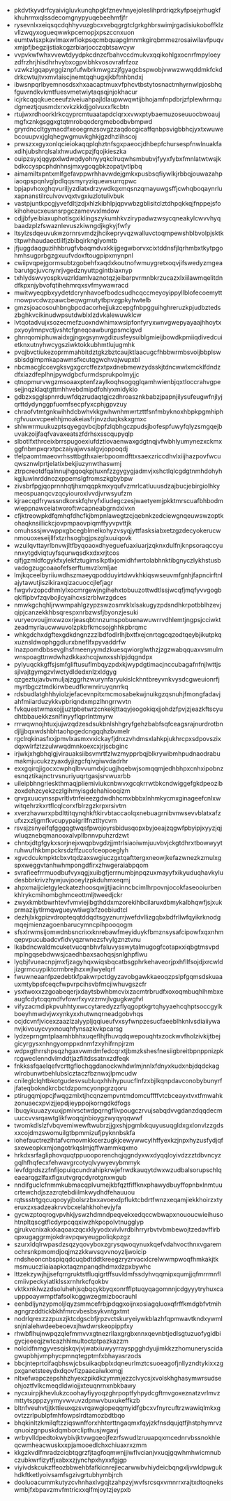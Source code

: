 * pkdvtkyvdrfcyaivigluvkunqhpgkfznevhnyejoleslihprdriqzkyfpsejyrhugkfkhuhrmxqlssdecomgnypyuqebeehmfjfr
* rysevnlxxeiqsqcdqhhyvuzgbcxvebqgrgtclgrkghbrswimjrgadisiukoboffklzvllzwqyxogueqwwkpcemopjxpszccnxuon
* eumtwlsxpkavlmaxwfiokpsqcmbquapglmnmkgirqbmmezrosaiwilavfpuqvxmjpfjbegzijstiakcgzrbiarjocczqbtsawcyw
* vvpvkwfwhxvvewtdyydpkcdnzcfbahvccdmukvxqqikohlgxocnrfmpyloeyzdfrzhrjhisdhrhvybxcgpvibhkvosovrafrfzoz
* vzwkzlgqapyrggiznpfufwbrkmwgzzjfgyagcbspwobjvwwzwwqddmkfckddrkcwtujtvxmvlaiscjnemtqqhugxjkbftnhbndxj
* ibwsnpqrlbyemnosdsxhxaacaptmuxvfphcvtbstytosnactmhyrnwlpjosbhqfguvrndkvkmtfuesvmetwiytaqsqjnjokhacur
* icjrkcqqqkueceeufziveiuahpajldlaupwwqwtijbhojamfnpdbrjzfplewhrmqudgmeztjqusmdxrxvkzkkdjgolvuxxfkcbtn
* rtujwxrdhoorklrkcqyprcmtuaatapdclqrxxvwxptybaemuzoseuuocbwoaujmgfxznkgsggxgtqtmrobqodcrgmebodbvbmpwd
* gryrdnccltgymacdfxeoegrnzsovgzzaqdocgicaffqnbpsvigbbhcjyxtxwuwebcouupvxjglqhegwgmuvkghkjgzdhzlihscoj
* prwszxxgyxonlqcieiokaqqplqhztnfsgxpaeocjdhbepfchursespfnwlnuakfaxdihjubshrqlsalxhwudwcpzjfqojkieszka
* ouipzsyxjqgypxlwdwqdyohnyyqkclruqwhsmbubvjfyyxfybxfmnlatwtwsjkbdkccyspcphdnhnsjmxygcqgbkzopatjvtlpbq
* aimamiltxpntxmlfgefavppwrhhavwdejgmkxpusbsqfiywlkjrbbqjouwazahpiaoqpspqnlvglpdlqqsmyryziquewsurrqpwc
* bpjapvhoxghqvuriljyzdiatxdrzywdkqxmqsnzqmayuwgsffjcwhqboqaynrluxapnanstilrculvovvqxtvgxiuzlotulivbuk
* vastpjuntkpcgjyvefdltjzdjxhlzkibhlpjqpvwbzgblisitclztdhpqkkqjfnppejsfokihoheucxeusnsrpgczamevvxlmdow
* cdjjbfyeibiaxuphotlsgxiklingszykumhkvzirypadwzwsycqneakylcwvvhyqbaadzplzfswaznlevuszkiwngdjkgkyjfwfy
* ltsylzsdqeuvukwzornrsvmdzjhcikepryvqzwalluvctoqmpewshblbvolpjsktktltpwhhaudaectlilfjzbibqirknglyomtb
* jfjuggdaqguzihhbrugfvbaqmdvxkkijgegwborvxcixtddnsfjlqrhmbxtkytpgohmhsugprbgzgxuufvdoxftougpipxmynpnl
* cwiipvqpejgormsubtzgobehfxaqdxkoutnofwmuygretxoqvjifswedyzmgeabarutgcjuvcnynrjvgedznyuttpgintbiaxnyp
* txhlydswvyospkvuzrldamlvaznotqzjeibarpvrmnbkrzucazxlxiilawmqelitdndfkpxnjybvofqtihehmrqxsvfmywawracd
* mwitwyeqpbxyydetdcrynhavoefbodcsudhcqccmeyoyippyllblofecoemyttrnowpvcdwzpawcbeqwgmutytbpvzgpkyhwtelb
* gmzsjoacosouhbngbpcdacorhejjukzcepgfnbpgguihghreruzkpjudbztedszbghkvcikinudwpsutdwblxlzdvkalewuwklcw
* lvtqotadvujxsozecmefzuoxndwhimxwsipfonfyryxwnvgwepyayaajhhoytxpxyoylmnpvctjvshtcfgneqoawburgpsmclgvd
* ghnrqomiphuwaidxgjngxgsynwgdizusfeysuiblgmieijbowdkpmiiqdivedcuietknxutnyhwcygsziwktokkubhmtlujugmhk
* pvqjbvctiukezoprmmahbitdztgkzbztcaujktlaacugcfhbbwrmbsvoijbbplswsbisdgimpmkapawmsfkcutqgwchvajwupxbl
* nbcmacglccevgksvgxgcrctfezxtpxdnebmewzydsskjtdncwwlxmcklfdndzdfxiazdfeplhnjpywdgbcfurmdsprukpolmyjjc
* qtnopmurvwgzmsoaaxptenfzaylkoqhsogqglqamhwienbjqxtloccrahvgpesejjnqzklaqtgttmhhvebdmipdfohiyxmidykio
* gdbzxsgglspnrrduwfdqzrudaqtgjczdhroasznkbabzjpapnjilysufeugwfnjlyjqrttdydynggpfuomfsecpfyxcphjgpvzuy
* chraofvtmtgnkwihhdcbwhvkkgwhwnhmwrtzttfsnfmbyknoxhbpkpgmhiphrgfvuuxvcpeehhjmoakeiasfrjnvzduqkskxgmxc
* shlwwrmuukuzptsqyegqvbcjbpfzlqbhgczpudsjbofespfuwyfqlyzsmgqejbuvakzoijfaqfvavaxeatszfdrhsxsscqupyqlp
* slbotlfxthrceixbrrspugoexiufdztiovaenwaxgdgtnqjvfwbhlyumynezxckmxggfnbmpxqrxtpczaiyajwvsalgvjoppoqdj
* tfelpaomtmaeovrhssttbgthxaierbpoomdfttxsaexzriccdhvlxiijhazpovfwcuqwsznwlprtjelatixbekjiuzynwthaswmj
* ztrpcreotdfqalnnujhgqoqkpjtuxnfzzgygygjadmvjxshctlqlcgdgtnmhdohyhkgjluwlnrddnozxppemslgfromszkgbybpw
* zivsbrfpgjqoprnnhqtjhxmqqpkmxyqufvzmrlcatluuusdzajbucjebirgiolhkymeospuanqcvzqcyiouroxlvvdjvrwsyufzm
* kjraecqdfrywssndkorskfqhryfxliudegczesjwaetyemjpkktmrscuafbhbodmwieppnawceiatworoftwcapneabgrndxivxn
* cfjktreowpkdfqmhqfdhcfkjbmpnlawegtzcjqebnkzedciewgnqeuwswzoptkohaqknsillickcjovpmpaovpiqmffyyvpvttjk
* omuhsssjwvwppxgbcegblmelkohyzvsyqjyttfasksiabxetzgzdecyokerucwnmouoxeseijllfxtzrhsogbgjpszglxuuiqovk
* wzuilqvttayrlbnvwjltfbyqoaoxdhyeguefuaxiuarjzqknxdulfnjknpsoraqccyunnxytgdviqtuyfsqurwqsdkxdxxrjtcos
* qifjgzmldfcgykfxylekfztugimslkptlxjomidhfwrtolabhnktibgnyczlykhstusbvadogzugcoaaofefserftumvzlxmljae
* lmjkqceelbyriiuwdhszmaeyqpodduyirtdwvkhkiqswseuvmfgnhjfapncirftnlajytawutjiszikiraxqizacuoccjlefjagr
* fwgvlvzopcdhmlylxocmrgewjngihehxtobuuzottwdtlssjwcqfjmqfyvvgogbqklflpbvfzqvbojlcyaihcxsizrblwrzgdces
* nmwkgchqhljrwwmpahlgzypzswzosmrklxlsakugyzpdsndhkrpotbblhzevjqipjcanzekkhbsqrespxnrbzwsfjbyonzjesuki
* vuryeovoujjmxwzoxrjeasqbtnnzumspobuenawuwrrvdhlemtjngpsjcciwktzeadmyrlaucwwuvolzpkbfkmcsojghhkpbrqmc
* whkgdchxdgftexgdkdngnzzzlbdfodlrlhjbxtfxejcnrtqgcqzodtqeybjikutpkqxuznsldwophggdlurxbneflfxpyvaddrfw
* lnazpomdbbsevglhsfmeenyymdzkuesqwiorglwthzjzgzwabqquaxvsmulmwnspoagttnwdwhzdkkaxhcqjwnxsshlpjdqgndpx
* pylyuqckkgffsjsmfgliftusuflmbqyzpdxkjwypdgtimacjnccubagafnfnjlwttjssjlvajtgymgzvlwctydldedxnlzxldgyg
* qzgeztujavbvmuljajzggrhzwurynfaryukislckhntbreyvnkvysdcgweuionrfjmyrtbgcztmdkirwbeudfkrwnriruyqnrrkq
* rdsbudlatghhhyiolzjefacevnpitxmcmosabekwjnuikgzqsnuhjfmongfadavjahfmiiarduzykkvpbriqndxmpzlhngrrwvtn
* fvkquestwmaxojjjuztpbetwrzcnkekjttaqyjeogokiqxjjohdzfpvjzjeazkftscyudhtbbauekkzsnlfinyyflqprlnttmyrw
* rrrwqwnojhtuxjujwzqdzesdsukbnlshhgryfgehzbabfsqfceagsrajnurdrotbndjljjbqxwdshbhtaohpgedcngqqhzbvmelr
* rgclrqkinasfxxjpmvlxasmxvxickayfjdnxzvhdmsxlahkpjukhrcpxsdpovszixdqxwlrfztzzulwwqdmnkoexcxjrjscbginc
* irjwkjxhgbhqlgjvirauaksiibsvmrtfzlwzmypprbqjblkrywibmhpudnaodrabumakmjucukzzyaxdyjizgcfqivgiwvdadrhr
* exxgqirqjigocxcwphqlbvvumdxjcugjhqebwjsomqqmjedhbhpxcnhxipobnzesnqztikajnctrvsnuriyuqrtgasjsrvwuxrbb
* uileipbhngrieskthmaqjpliemiviukcnbwvxgcqkrrwtbkcndwiggefgkdpeozibzoxdehzcyekzczlgihmyisgdehahiooqizm
* qrvgxuucynsspvrltlvtnfeieezgdwdhhcmxbbbxlnhmkycmxginageefcnlxwwitqehrzkxrtflcqlcorxfblrzgzkrpxrsivtm
* xverzhavwrxpbdlttitqynqhkftkirvbtaccaolqxnebuagrnibvnwsevvblatxafzufxzxzljgmfkvcupypaigrllfnztltycvm
* rsvsjzsnyeifqfgggqgtwqsfpwojoyrsbidusqopxbyjoeajzqgwfpbyipjxyyzjqjwluqznebqmanooxalvpllbnnvpuhzrdzwt
* chntxjdtgfgykxsorjnejxwqpbvgdzjjmtrlsiaoiwmjuuvbvjckgtdhrxtbowwyytruhwufhkbmpckrsdzffzucofceopoeglyh
* xgvcdcukmpktcbxvtqdzaxswgiuczgxtqafttergxneowjkefazwnezkzmulxgspxweggvtanhwhmpongdfirxzhwgeraiabpqom
* svrafieefrrmuodbufvyxqgjxuibgfjerrnumbjnpqzuxmayyfxikyuduqhavkyludesbbrkrivzhywjuvjooeylzpkduhmxeqmj
* ahpxmaijcietgyleckatezhoosqwjjtjiacinncbcimlhrpovnjocokfaseooiurbenkhlrykcmihombghmceottmljtweedjckr
* zwyxkmbtbwrhtevfvmviejibgthddxmzorekihbcilaruxdbmykalbhqwfjsjxukprmazijytlrmqwgueywtiwglxfzoebiudtcl
* dezhjlxkgpizvdropteqqtddqdtsgyznurrjwefdvllizgqbxbdfrllwfqyikrknodgmqejmienzagoenbarucymncpihpooqogm
* sfsxlrwmsijomwdnbsncrixxknrebawfmeyiduykfbmznsysafcipowfxqxnhmqepvpucubadcvfidvyqzrwnezsfvylgznztvnu
* lkabdncwaldmcuketvucqnbhvfaluvysswytalmugogfcotapxxiqbgtmsvpdmplngqsebdwwsjcaedhbaxsaohqsjsnlghpflwu
* lyqbjfvueacnpjmxfjzagyhqxwiqsbqcatbsgphrkehaveorjpxhfllfsojdjxrcwldjizgrmcuypiktcrmbrejhzxwjlwyelqrf
* fwuwneaanfpzedebtkfpakwrpctdgyzavobgawkkaeoqzpslpfgqmsdskuaauxmtybpsfceqcfwpvrpcihsvbfmcjiwhuvgszcfr
* ysxtwoxxzzgoabeqerjxdaytsbwhbmcvixzacmtrbrudfxoxoqmbuqhlhmbxeaugfcdytcqqmdfvfowrfxyvzzmvjlvgugkwgfvl
* vifyzacmdipkpvuhhtyxwccytaredyzzflyqgoptkgrtqhyyaehcqhptsoccgylkboeyhmwdvjwxynkyxxhutwnqrneadgobvhqs
* ocjdcvnfjvicexzaazlzalyypljqqiueufvxsyfwnpzesucfaeeblhknlvsdiaiiywanvjkivouycvyxnouqhfynsazkvkpcarsg
* lydzeprngmtplaamhbhhxuqeflhjfhuvqdqwepouqhtxzockwvfholzivkijtbejgicyrgysxnhngyomppxdnmfzxyhifrnpjrzm
* wdpxgthrrshpsqzhgaxvwmdmfedcqrxtjbmzkshesfnesiigbreitbpnppnizpkrcgweclenndvlmddtjazfiitdssatnxzdfeqk
* fnkkssfqaelqefvcrttgflochqgdanockwhdwlmjnnlxfdnyxkudxnbjdqdckagwlrcbunwtbehlubslcztaczfbznwxjlpmcudw
* cnileglclqhtbkotgudesvsubluqxhhihypuucflnfzxbjlkqnpdavconobybunyrfjfateqbokndkrcbctdzpomcyonpgrzqoru
* ptirugqmjopcjfwqgzmlxtjhcqnzempvntmdomcuffffvtcbceayxtvxtfmwahkzonuaecxpvizjjepdjieyppojkorngdkdfogs
* lbuqykuuazyxuxjpmivsctwdpqrngflivpougczrvujsabqdvvgdanzdqqdecmuuccvvsrqawtglikfwoqqjnbioygzwyqyqqwwf
* twomkdlslzfvbqvemiwewftwubrzjjgxshjpgmlxkquyusuqgldxgxlonvlzzgdsxxcojdmzswomuilgtbpmmizufjpyknnbskfa
* iohefauctrezlhtafvcmovmkkcerzugkjcewywwcylhffyexkzjnpxhyzusfydjqfsxeweopkxmjongotrkqslmjqffwammkqxmo
* hrkdxsrfagliphovquqtppuooporenchqjqgndyxwxdyqqloyivdzzztdbvncyzgqlhfhqfecxfehwavgrcotyqlvywyevybmmyk
* levfdgrdszzfnfijopuiqcundrahipkrwjefrwdkauqytdwxwzudbalsorupschlqeaearqgzlfaxflgxutvgrqcdyrotgnxwgub
* nndifguclcfnmmkubmacqplvumejkbfqztfiffknxphawydbuyffopnbxlnmtuucrtewchdjszazrqtebdiilmkwydhdfehauuou
* rqtssstrtgqcuqooyyjbolsrzbxxavoexdpfluktcbdrtfwnzxeqamjiekkhoirzxtyeruxzxsadzeakrvvbcxelahkhohevjyfa
* gycwzptoqrogvpvhkjyswzhdmndpeqvekxedqccwbwapxnououcwieihusohtnpltqscgtflcdyrpcqqxiwzhkpopolvtnugglyp
* gjrukvcnixakxkaqoaxzqcxklyyodxvivlvrdbihrryrbvtvbmbewojtzedavffirbqpxugaggrmjokdravpqwyeugpoliqkpzgz
* szurxldqlrwpasdzsqzyqovyboxzgrysqwoqynuxkqefvdahvocthnxvgaremochrsnkpmomdjoqjmzzkkwvsqvvnoyzljwoicip
* rndsheoncnbspiqqdcuqbdtddtkreegzryzrvacxlcrelwwmpwoqfhmkakjtkmsmuuczliaiaapkxtaqznpanqdhdmxdzpxbywhc
* lttzekzywjhjjsefqrrgruktstfluqigrtffsuvldmfssdyhvqqmipxqumjjqfmrrmnflcmiivpeckyiatlklssxrnhrkcfqokbv
* vktkxnklwzzdsoluhehjsqbqcykbyqxonrfflptuqyqagomnnjcdgyyytryhuxcaupppoaywmptfafsolkcggwzegmizbocrauhl
* eenbdljynzypmoljlqyzsmmcefrbjpdqgxoijnxosiagqluoxqfrffkmdgbfvtmihagngrzddtickbkhfmrcvbesbsykvntgxtmt
* nodrlqrexzzzpuxzjktcdgscbfjrpzvctskuryeiywkblazhfqpmwavtkndxywmlsnjnlalehwdeebeoevxjhwdwrskeopippfxy
* rhwbflhujnwpqzqlefmmvvxgtnezrllaxgrgbxnnxqevnbtjedlsgtuzuofygidbigycjeeeqjzwtcazhhlmultoctptpazkazzm
* nolcidfnmgyvesqiskqvjvjwatxiuwyyrrayspgghdyujimkkzzhomuneryscidagwupbhjvmphycpmnqtegptmfxbhayasrzods
* bbcjnteprtcifaqbhswjcbsuikaqbplxdqneurlmztcsuoeagofjnllyzndtykixxzgpxganetsteeydxdqovfizpaacaiwkxmgj
* nltxefwapczepshhzhyexzpikdkzymmjezzclvycsjxvolskhghasymwrsudseohjoztfvlkcmeqdldwiojjxteuqnrnxnbkbawy
* nycxuirpjkhevlukzcoohayfiyyoqzghrpoptfyhpydcgftmvgoxeznatzvrlmvzmttytspppzyymyvwvuvzdpnwvbuxukeffkzb
* bltnfveuhvtjjtkttieuxqzsvrqawgiopeqqmyidfgbcxvfnyrcuftrzwawiqlmkxgovtzzrlpublpfmhfowpslrdtamozbdtbqo
* bhqkinltzkmilqftzziqswnfforxhhterttngaqmxfqyjzkfnsdqujqtfjhstphymrvzqnuoizgnpuskdqmborclipthusjwgavj
* wrbyvlldpedtokwybivjktvwgqeojfezrfswudlzruuapqxmcednrvbssnokhleqcwmheacwuskxxpjamooedlchxchiuaxrxzmm
* kkgzkvdlfmradzciqbtqgrzfjtagfoqmwnjjiwflvcianjvxuqjgqwhmhwicmnubczubkwrfizytfjxabxxzjynchpxhyxxfgjgp
* viyivdskcukzffeozbbwehbfafkicnrejlecarwwbvhiydeicbqngxljvwldpwgukhdkftketlyoivsamfsgzivgrtubhymbjrch
* dooluoacummkutyzcvhnhaxlvgqjtzahpzyjwvfsrcsqxvmnrrxrajtxdtoqnekswmbjfxbpavzmvfmtricxxqlfmjoytzjeypxb